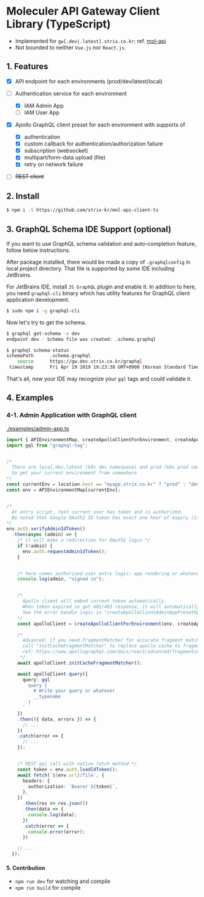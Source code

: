 # Moleculer API Gateway Client Library (TypeScript)

- Implemented for `gw[.dev|.latest].strix.co.kr`: ref. [mol-api](https://github.com/strix-kr/mol-api)
- Not bounded to neither `Vue.js` nor `React.js`.


## 1. Features
  - [x] API endpoint for each environments (prod/dev/latest/local)
  - [ ] Authentication service for each environment
    - [x] IAM Admin App
    - [ ] IAM User App
  - [x] Apollo GraphQL client preset for each environment with supports of
    - [x] authentication
    - [x] custom callback for authentication/authorization failure
    - [x] subscription (websocket)
    - [x] multipart/form-data upload (file)
    - [x] retry on network failure 
  - [ ] <s>REST client</s>
 
 
## 2. Install
```bash
$ npm i -S https://github.com/strix-kr/mol-api-client-ts
```

## 3. GraphQL Schema IDE Support (optional)
If you want to use GraphQL schema validation and auto-completion feature, follow below instructions.

After package installed, there would be made a copy of `.graphqlconfig` in local project directory.
That file is supported by some IDE including JetBrains.

For JetBrains IDE, install `JS GraphQL` plugin and enable it. In addition to here, you need `graphql-cli` binary which has utility features for GraphQL client application development.
 ```bash
$ sudo npm i -g graphql-cli
 ```
 
Now let's try to get the schema.
```bash
$ graphql get-schema -e dev
endpoint dev - Schema file was created: .schema.graphql

$ graphql schema-status            
schemaPath      .schema.graphql
    source      https://gw.dev.strix.co.kr/graphql
 timestamp      Fri Apr 19 2019 19:23:38 GMT+0900 (Korean Standard Time)
```

That's all, now your IDE may recognize your `gql` tags and could validate it.


## 4. Examples

### 4-1. Admin Application with GraphQL client
[./examples/admin-app.ts](./examples/admin-app.ts)
```ts
import { APIEnvironmentMap, createApolloClientForEnvironment, createApolloClientAdminAppPresetOption } from "mol-api-client-ts";
import gql from "graphql-tag";


/*
  There are local,dev,latest (k8s dev namespace) and prod (k8s prod namespace) environment types.
  So get your current environment from somewhere
*/
const currentEnv = location.host == "myapp.strix.co.kr" ? "prod" : "dev";
const env = APIEnvironmentMap[currentEnv];


/*
  At entry script, test current user has token and is authorized.
  Be noted that Google OAuth2 ID token has exact one hour of expiry (it is forced).
*/
env.auth.verifyAdminIdToken()
  .then(async (admin) => {
    /* it will make a redirection for OAuth2 login */
    if (!admin) {
      env.auth.requestAdminIdToken();
    }


    /* here comes authorized user entry logic: app rendering or whatever */
    console.log(admin, "signed in");


    /*
      Apollo client will embed current token automatically.
      When token expired so got 401/403 response, it will automatically make a redirection to login page again.
      See the error handle logic in "createApolloClientAdminAppPresetOption".
    */
    const apolloClient = createApolloClientForEnvironment(env, createApolloClientAdminAppPresetOption);

    /*
      Advanced: if you need FragmentMatcher for accurate fragment matching on unions and interfaces.
      call "initCacheFragmentMatcher" to replace apollo cache to fragment matcher ready cache.
      ref: https://www.apollographql.com/docs/react/advanced/fragments#fragment-matcher
     */
    await apolloClient.initCacheFragmentMatcher();

    await apolloClient.query({
      query: gql`
        query {
          # Write your query or whatever
          __typename
        }
      `
    })
    .then(({ data, errors }) => {
      // ...
    })
    .catch(error => {
      // ...
    });


    /* REST api call with native fetch method */
    const token = env.auth.loadIdToken();
    await fetch(`${env.url}/file`, {
      headers: {
        authorization: `Bearer ${token}`,
      },
    })
      .then(res => res.json())
      .then(data => {
        console.log(data);
      })
      .catch(error => {
        console.error(error);
      })

    // ...
  });
```

#### 5. Contribution

- `npm run dev` for watching and compile
- `npm run build` for compile
